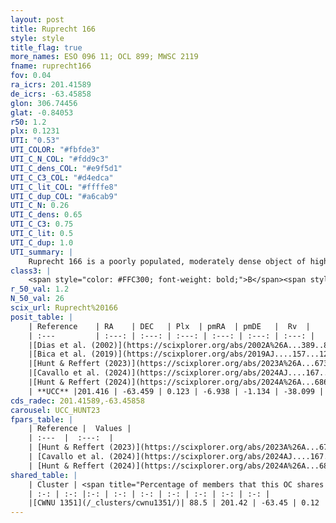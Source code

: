 ```yaml
---
layout: post
title: Ruprecht 166
style: style
title_flag: true
more_names: ESO 096 11; OCL 899; MWSC 2119
fname: ruprecht166
fov: 0.04
ra_icrs: 201.41589
de_icrs: -63.45858
glon: 306.74456
glat: -0.84053
r50: 1.2
plx: 0.1231
UTI: "0.53"
UTI_COLOR: "#fbfde3"
UTI_C_N_COL: "#fdd9c3"
UTI_C_dens_COL: "#e9f5d1"
UTI_C_C3_COL: "#d4edca"
UTI_C_lit_COL: "#ffffe8"
UTI_C_dup_COL: "#a6cab9"
UTI_C_N: 0.26
UTI_C_dens: 0.65
UTI_C_C3: 0.75
UTI_C_lit: 0.5
UTI_C_dup: 1.0
UTI_summary: |
    Ruprecht 166 is a poorly populated, moderately dense object of high C3 quality. It is moderately studied in the literature. This object shares a large percentage of members with a later reported entry.
class3: |
    <span style="color: #FFC300; font-weight: bold;">B</span><span style="color: green; font-weight: bold;">A</span>
r_50_val: 1.2
N_50_val: 26
scix_url: Ruprecht%20166
posit_table: |
    | Reference    | RA    | DEC   | Plx  | pmRA  | pmDE   |  Rv  |
    | :---         | :---: | :---: | :---: | :---: | :---: | :---: |
    |[Dias et al. (2002)](https://scixplorer.org/abs/2002A%26A...389..871D) | 201.412 | -63.467 | -- | -3.93 | -2.32 | -- |
    |[Bica et al. (2019)](https://scixplorer.org/abs/2019AJ....157...12B) | 201.403 | -63.449 | -- | -- | -- | -- |
    |[Hunt & Reffert (2023)](https://scixplorer.org/abs/2023A%26A...673A.114H) | 201.399 | -63.459 | 0.119 | -6.948 | -1.136 | -33.78 |
    |[Cavallo et al. (2024)](https://scixplorer.org/abs/2024AJ....167...12C) | 201.431 | -63.451 | 0.118 | -- | -- | -- |
    |[Hunt & Reffert (2024)](https://scixplorer.org/abs/2024A%26A...686A..42H) | 201.399 | -63.459 | 0.119 | -6.948 | -1.136 | -33.78 |
    | **UCC** |201.416 | -63.459 | 0.123 | -6.938 | -1.134 | -38.099 | 
cds_radec: 201.41589,-63.45858
carousel: UCC_HUNT23
fpars_table: |
    | Reference |  Values |
    | :---  |  :---:  |
    | [Hunt & Reffert (2023)](https://scixplorer.org/abs/2023A%26A...673A.114H) | `AV50=3.096, diffAV50=2.413, MOD50=14.425, logAge50=7.053` |
    | [Cavallo et al. (2024)](https://scixplorer.org/abs/2024AJ....167...12C) | `AV50=2.99, dMod50=12.03, logAge50=8.52, [Fe/H]50=-0.84` |
    | [Hunt & Reffert (2024)](https://scixplorer.org/abs/2024A%26A...686A..42H) | `MassJ=1605.75` |
shared_table: |
    | Cluster | <span title="Percentage of members that this OC shares with the ones listed">%</span>   | RA   | DEC   | Plx   | pmRA  | pmDE  | Rv | UTI |
    | :-: | :-: |:-: | :-: | :-: | :-: | :-: | :-: | :-: |
    |[CWNU 1351](/_clusters/cwnu1351/)| 88.5 | 201.42 | -63.45 | 0.12 | -6.95 | -1.14 | -38.1 |0.02 |
---
```

